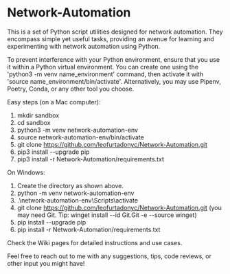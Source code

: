 # Network-Automation
This is a set of Python script utilities designed for network automation. They encompass simple yet useful tasks, providing an avenue for learning and experimenting with network automation using Python.

To prevent interference with your Python environment, ensure that you use it within a Python virtual environment. You can create one using the 'python3 -m venv name_environment' command, then activate it with 'source name_environment/bin/activate'. Alternatively, you may use Pipenv, Poetry, Conda, or any other tool you choose. 

Easy steps (on a Mac computer):

1. mkdir sandbox
2. cd sandbox
3. python3 -m venv network-automation-env
4. source network-automation-env/bin/activate
5. git clone https://github.com/leofurtadonyc/Network-Automation.git
7. pip3 install --upgrade pip
8. pip3 install -r Network-Automation/requirements.txt

On Windows:
1. Create the directory as shown above.
2. python -m venv network-automation-env
3. .\network-automation-env\Scripts\activate
4. git clone https://github.com/leofurtadonyc/Network-Automation.git (you may need Git. Tip: winget install --id Git.Git -e --source winget)
5. pip install --upgrade pip
6. pip install -r Network-Automation/requirements.txt

Check the Wiki pages for detailed instructions and use cases.

Feel free to reach out to me with any suggestions, tips, code reviews, or other input you might have!
